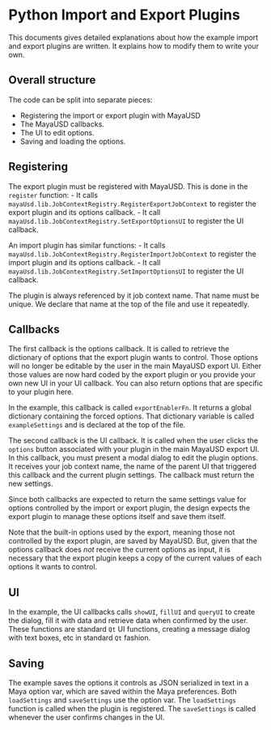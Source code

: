 # Python Import and Export Plugins

This documents gives detailed explanations about how the example import and
export plugins are written. It explains how to modify them to write your own.

## Overall structure

The code can be split into separate pieces:
- Registering the import or export plugin with MayaUSD
- The MayaUSD callbacks.
- The UI to edit options.
- Saving and loading the options.

## Registering

The export plugin must be registered with MayaUSD. This is done in the `register`
function:
    - It calls `mayaUsd.lib.JobContextRegistry.RegisterExportJobContext` to
      register the export plugin and its options callback.
    - It call `mayaUsd.lib.JobContextRegistry.SetExportOptionsUI` to register
      the UI callback.

An import plugin has similar functions:
    - It calls `mayaUsd.lib.JobContextRegistry.RegisterImportJobContext` to
      register the import plugin and its options callback.
    - It call `mayaUsd.lib.JobContextRegistry.SetImportOptionsUI` to register
      the UI callback.

The plugin is always referenced by it job context name. That name must be unique.
We declare that name at the top of the file and use it repeatedly.

## Callbacks

The first callback is the options callback. It is called to retrieve the dictionary
of options that the export plugin wants to control. Those options will no longer
be editable by the user in the main MayaUSD export UI. Either those values are now
hard coded by the export plugin or you provide your own new UI in your UI callback.
You can also return options that are specific to your plugin here.

In the example, this callback is called `exportEnablerFn`. It returns a global
dictionary containing the forced options. That dictionary variable is called
`exampleSettings` and is declared at the top of the file.

The second callback is the UI callback. It is called when the user clicks the
`options` button associated with your plugin in the main MayaUSD export UI.
In this callback, you must present a modal dialog to edit the plugin options.
It receives your job context name, the name of the parent UI that triggered
this callback and the current plugin settings. The callback must return the
new settings.

Since both callbacks are expected to return the same settings value for options
controlled by the import or export plugin, the design expects the export plugin
to manage these options itself and save them itself.

Note that the built-in options used by the export, meaning those not controlled
by the export plugin, are saved by MayaUSD. But, given that the options callback
does *not* receive the current options as input, it is necessary that the export
plugin keeps a copy of the current values of each options it wants to control.

## UI

In the example, the UI callbacks calls `showUI`, `fillUI` and `queryUI` to create
the dialog, fill it with data and retrieve data when confirmed by the user. These
functions are standard `Qt` UI functions, creating a message dialog with text
boxes, etc in standard `Qt` fashion.

## Saving

The example saves the options it controls as JSON serialized in text in a Maya
option var, which are saved within the Maya preferences. Both `loadSettings` and
`saveSettings` use the option var. The `loadSettings` function is called when
the plugin is registered. The `saveSettings` is called whenever the user confirms
changes in the UI.
